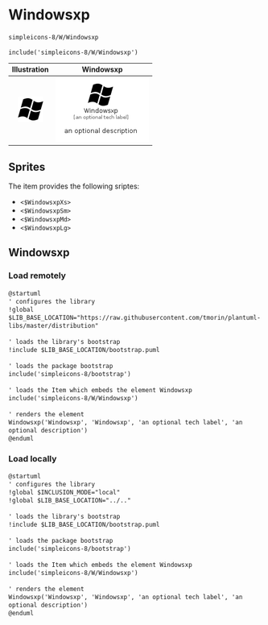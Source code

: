 # Windowsxp


```text
simpleicons-8/W/Windowsxp
```

```text
include('simpleicons-8/W/Windowsxp')
```



| Illustration | Windowsxp |
| :---: | :---: |
| ![illustration for Illustration](../../simpleicons-8/W/Windowsxp.png) | ![illustration for Windowsxp](../../simpleicons-8/W/Windowsxp.Local.png) |



## Sprites
The item provides the following sriptes:

- `<$WindowsxpXs>`
- `<$WindowsxpSm>`
- `<$WindowsxpMd>`
- `<$WindowsxpLg>`





## Windowsxp

### Load remotely
```plantuml
@startuml
' configures the library
!global $LIB_BASE_LOCATION="https://raw.githubusercontent.com/tmorin/plantuml-libs/master/distribution"

' loads the library's bootstrap
!include $LIB_BASE_LOCATION/bootstrap.puml

' loads the package bootstrap
include('simpleicons-8/bootstrap')

' loads the Item which embeds the element Windowsxp
include('simpleicons-8/W/Windowsxp')

' renders the element
Windowsxp('Windowsxp', 'Windowsxp', 'an optional tech label', 'an optional description')
@enduml
```

### Load locally
```plantuml
@startuml
' configures the library
!global $INCLUSION_MODE="local"
!global $LIB_BASE_LOCATION="../.."

' loads the library's bootstrap
!include $LIB_BASE_LOCATION/bootstrap.puml

' loads the package bootstrap
include('simpleicons-8/bootstrap')

' loads the Item which embeds the element Windowsxp
include('simpleicons-8/W/Windowsxp')

' renders the element
Windowsxp('Windowsxp', 'Windowsxp', 'an optional tech label', 'an optional description')
@enduml
```

